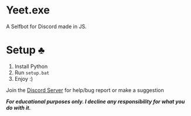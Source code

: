 # Yeet.exe
A Selfbot for Discord made in JS.


# Setup ♣
1. Install Python
2. Run `setup.bat`
3. Enjoy :)



Join the [Discord Server](https://discord.gg/fRvbaqCSG5) for help/bug report or make a suggestion

***For educational purposes only. I decline any responsibility for what you do with it.***

